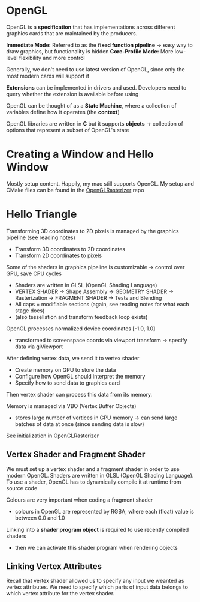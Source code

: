 # OpenGL
OpenGL is a **specification** that has implementations across different graphics cards that are maintained by the producers. 

**Immediate Mode:** Referred to as the **fixed function pipeline** -> easy way to draw graphics, but functionality is hidden
**Core-Profile Mode:** More low-level flexibility and more control

Generally, we don't need to use latest version of OpenGL, since only the most modern cards will support it

**Extensions** can be implemented in drivers and used. Developers need to query whether the extension is available before using

OpenGL can be thought of as a **State Machine**, where a collection of variables define how it operates (the **context**)

OpenGL libraries are written in **C** but it supports **objects** -> collection of options that represent a subset of OpenGL's state

# Creating a Window and Hello Window
Mostly setup content. Happily, my mac still supports OpenGL. My setup and CMake files can be found in the [OpenGLRasterizer](https://github.com/Chrezon/OpenGLRasterizer) repo

# Hello Triangle
Transforming 3D coordinates to 2D pixels is managed by the graphics pipeline (see reading notes)
- Transform 3D coordinates to 2D coordinates
- Transform 2D coordinates to pixels

Some of the shaders in graphics pipeline is customizable -> control over GPU, save CPU cycles
- Shaders are written in GLSL (OpenGL Shading Language)
- VERTEX SHADER -> Shape Assembly -> GEOMETRY SHADER -> Rasterization -> FRAGMENT SHADER -> Tests and Blending
- All caps = modifiable sections (again, see reading notes for what each stage does)
- (also tessellation and transform feedback loop exists)

OpenGL processes normalized device coordinates [-1.0, 1.0]
- transformed to screenspace coords via viewport transform -> specify data via glViewport

After defining vertex data, we send it to vertex shader
- Create memory on GPU to store the data
- Configure how OpenGL should interpret the memory
- Specify how to send data to graphics card

Then vertex shader can process this data from its memory. 

Memory is managed via VBO (Vertex Buffer Objects)
- stores large number of vertices in GPU memory -> can send large batches of data at once (since sending data is slow)

See initialization in OpenGLRasterizer

## Vertex Shader and Fragment Shader
We must set up a vertex shader and a fragment shader in order to use modern OpenGL. Shaders are written in GLSL (OpenGL Shading Language). To use a shader, OpenGL has to dynamically compile it at runtime from source code

Colours are very important when coding a fragment shader
- colours in OpenGL are represented by RGBA, where each (float) value is between 0.0 and 1.0

Linking into a **shader program object** is required to use recently compiled shaders
- then we can activate this shader program when rendering objects

## Linking Vertex Attributes
Recall that vertex shader allowed us to specify any input we weanted as vertex attributes. We need to specify which parts of input data belongs to which vertex attribute for the vertex shader. 

